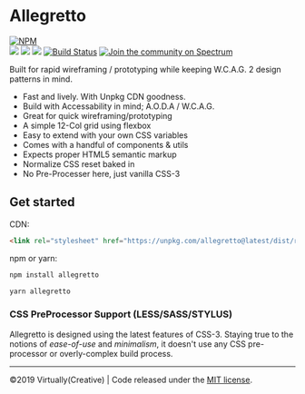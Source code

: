 # Allegretto

[![NPM](https://nodei.co/npm/allegretto.png?compact=true)](https://npmjs.org/package/allegretto)
<br />
<img src="https://img.shields.io/npm/v/allegretto.svg">
<a href="https://www.npmjs.com/package/allegretto"><img src="https://img.shields.io/npm/dt/allegretto.svg"></a>
<a href="https://github.com/virtuallycreative/allegretto/issues"><img
    src="https://img.shields.io/github/issues/virtuallycreative/allegretto.svg"></a>
[![Build
Status](https://travis-ci.org/VirtuallyCreative/allegretto.svg?branch=master)](https://travis-ci.org/VirtuallyCreative/allegretto)
[![Join the community on Spectrum](https://withspectrum.github.io/badge/badge.svg)](https://spectrum.chat/allegretto)

Built for rapid wireframing / prototyping while keeping W.C.A.G. 2 design patterns in mind.

- Fast and lively. With Unpkg CDN goodness.
- Build with Accessability in mind; A.O.D.A / W.C.A.G.
- Great for quick wireframing/prototyping
- A simple 12-Col grid using flexbox
- Easy to extend with your own CSS variables
- Comes with a handful of components & utils
- Expects proper HTML5 semantic markup
- Normalize CSS reset baked in
- No Pre-Processer here, just vanilla CSS-3

## Get started

CDN:

```html
<link rel="stylesheet" href="https://unpkg.com/allegretto@latest/dist/retto.min.css">
```

npm or yarn:

```bash
npm install allegretto
```

```bash
yarn allegretto
```

### CSS PreProcessor Support (LESS/SASS/STYLUS)

Allegretto is designed using the latest features of CSS-3. Staying true to the notions of *ease-of-use* and
*minimalism*, it doesn't use any CSS pre-processor or overly-complex build process.

---

&copy;2019 Virtually(Creative) | Code released under the [MIT
license](https://raw.githubusercontent.com/VirtuallyCreative/allegretto/master/LICENSE).